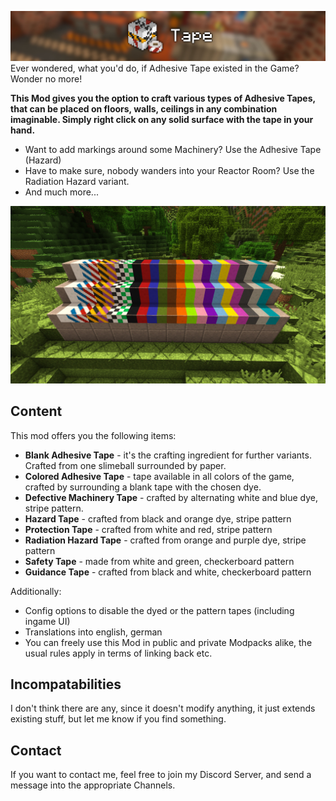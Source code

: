 ![Banner](marketing/banner.jpg)Ever wondered, what you'd do, if Adhesive Tape existed in the Game?
Wonder no more! 

**This Mod gives you the option to craft various types of Adhesive Tapes, that can be placed on floors, walls, ceilings in any combination imaginable. Simply right click on any solid surface with the tape in your hand.**

* Want to add markings around some Machinery? Use the Adhesive Tape (Hazard)
* Have to make sure, nobody wanders into your Reactor Room? Use the Radiation Hazard variant.
* And much more...

![gallery image](marketing/all_colors.jpg)

## Content
This mod offers you the following items:
* **Blank Adhesive Tape** - it's the crafting ingredient for further variants. Crafted from one slimeball surrounded by paper.
* **Colored Adhesive Tape** - tape available in all colors of the game, crafted by surrounding a blank tape with the chosen dye.
* **Defective Machinery Tape** - crafted by alternating white and blue dye, stripe pattern.
* **Hazard Tape** - crafted from black and orange dye, stripe pattern
* **Protection Tape** - crafted from white and red, stripe pattern
* **Radiation Hazard Tape** - crafted from orange and purple dye, stripe pattern
* **Safety Tape** - made from white and green, checkerboard pattern
* **Guidance Tape** - crafted from black and white, checkerboard pattern

Additionally:
* Config options to disable the dyed or the pattern tapes (including ingame UI)
* Translations into english, german
* You can freely use this Mod in public and private Modpacks alike, the usual rules apply in terms of linking back etc.

## Incompatabilities
I don't think there are any, since it doesn't modify anything, it just extends existing stuff, but let me know if you find something.

## Contact
If you want to contact me, feel free to join my Discord Server, and send a message into the appropriate Channels.